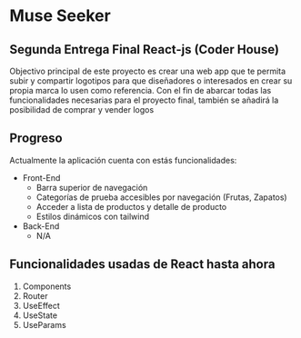 # Muse Seeker

## Segunda Entrega Final React-js (Coder House)

Objectivo principal de este proyecto es crear una web app que te permita subir y compartir logotipos para que diseñadores o interesados en crear su propia marca lo usen como referencia. Con el fin de abarcar todas las funcionalidades necesarias para el proyecto final, también se añadirá la posibilidad de comprar y vender logos

## Progreso

Actualmente la aplicación cuenta con estás funcionalidades:

* Front-End
  * Barra superior de navegación
  * Categorías de prueba accesibles por navegación (Frutas, Zapatos)
  * Acceder a lista de productos y detalle de producto
  * Estilos dinámicos con tailwind
* Back-End
  * N/A
  
## Funcionalidades usadas de React hasta ahora

1. Components
2. Router
3. UseEffect
4. UseState
5. UseParams
